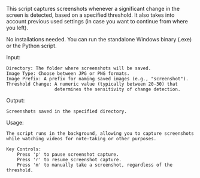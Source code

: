 This script captures screenshots whenever a significant change in the screen 
is detected, based on a specified threshold. It also takes into account previous used
settings (in case you want to continue from where you left).

No installations needed. You can run the standalone Windows binary (.exe) or the Python script.

Input:

    Directory: The folder where screenshots will be saved.
    Image Type: Choose between JPG or PNG formats.
    Image Prefix: A prefix for naming saved images (e.g., "screenshot").
    Threshold Change: A numeric value (typically between 20-30) that 
                      determines the sensitivity of change detection.

Output:

    Screenshots saved in the specified directory.

Usage:

    The script runs in the background, allowing you to capture screenshots 
    while watching videos for note-taking or other purposes.
    
    Key Controls:
        Press 'p' to pause screenshot capture.
        Press 'r' to resume screenshot capture.
        Press 'm' to manually take a screenshot, regardless of the threshold.
